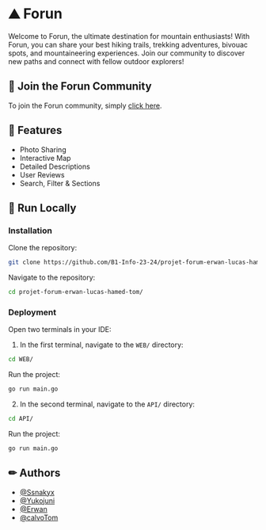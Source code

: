 # ⛰️ Forun

Welcome to Forun, the ultimate destination for mountain enthusiasts! With Forun, you can share your best hiking trails, trekking adventures, bivouac spots, and mountaineering experiences. Join our community to discover new paths and connect with fellow outdoor explorers!

## 🫅 Join the Forun Community

To join the Forun community, simply [click here](http://98.66.228.71:8080/).

## 🔧 Features

- Photo Sharing
- Interactive Map
- Detailed Descriptions
- User Reviews
- Search, Filter & Sections

## 🚀 Run Locally

### Installation

Clone the repository:

```bash
git clone https://github.com/B1-Info-23-24/projet-forum-erwan-lucas-hamed-tom.git
```

Navigate to the repository:

```bash
cd projet-forum-erwan-lucas-hamed-tom/
```

### Deployment

Open two terminals in your IDE:

1. In the first terminal, navigate to the `WEB/` directory:

```bash
cd WEB/
```

Run the project:

```bash
go run main.go
```

2. In the second terminal, navigate to the `API/` directory:

```bash
cd API/
```

Run the project:

```bash
go run main.go
```

## ✏ Authors

- [@Ssnakyx](https://github.com/Ssnakyx)
- [@Yukojuni](https://github.com/Yukojuni)
- [@Erwan](https://www.github.com/CalvoTom)
- [@calvoTom](https://www.github.com/CalvoTom)
